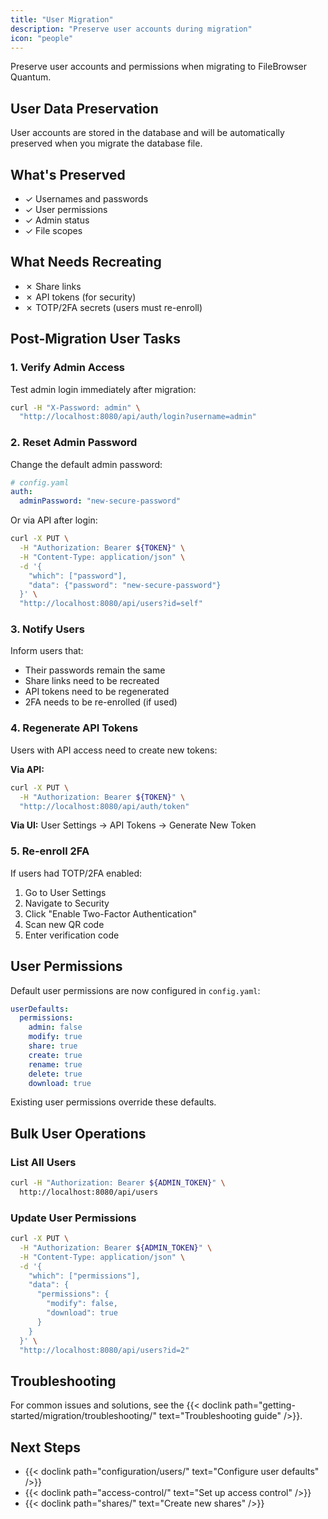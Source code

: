 ```yaml
---
title: "User Migration"
description: "Preserve user accounts during migration"
icon: "people"
---
```


Preserve user accounts and permissions when migrating to FileBrowser Quantum.

## User Data Preservation

User accounts are stored in the database and will be automatically preserved when you migrate the database file.

## What's Preserved

- ✓ Usernames and passwords
- ✓ User permissions
- ✓ Admin status
- ✓ File scopes

## What Needs Recreating

- ✗ Share links
- ✗ API tokens (for security)
- ✗ TOTP/2FA secrets (users must re-enroll)

## Post-Migration User Tasks

### 1. Verify Admin Access

Test admin login immediately after migration:

```bash
curl -H "X-Password: admin" \
  "http://localhost:8080/api/auth/login?username=admin"
```

### 2. Reset Admin Password

Change the default admin password:

```yaml
# config.yaml
auth:
  adminPassword: "new-secure-password"
```

Or via API after login:

```bash
curl -X PUT \
  -H "Authorization: Bearer ${TOKEN}" \
  -H "Content-Type: application/json" \
  -d '{
    "which": ["password"],
    "data": {"password": "new-secure-password"}
  }' \
  "http://localhost:8080/api/users?id=self"
```

### 3. Notify Users

Inform users that:

- Their passwords remain the same
- Share links need to be recreated
- API tokens need to be regenerated
- 2FA needs to be re-enrolled (if used)

### 4. Regenerate API Tokens

Users with API access need to create new tokens:

**Via API:**
```bash
curl -X PUT \
  -H "Authorization: Bearer ${TOKEN}" \
  "http://localhost:8080/api/auth/token"
```

**Via UI:**
User Settings → API Tokens → Generate New Token

### 5. Re-enroll 2FA

If users had TOTP/2FA enabled:

1. Go to User Settings
2. Navigate to Security
3. Click "Enable Two-Factor Authentication"
4. Scan new QR code
5. Enter verification code

## User Permissions

Default user permissions are now configured in `config.yaml`:

```yaml
userDefaults:
  permissions:
    admin: false
    modify: true
    share: true
    create: true
    rename: true
    delete: true
    download: true
```

Existing user permissions override these defaults.

## Bulk User Operations

### List All Users

```bash
curl -H "Authorization: Bearer ${ADMIN_TOKEN}" \
  http://localhost:8080/api/users
```

### Update User Permissions

```bash
curl -X PUT \
  -H "Authorization: Bearer ${ADMIN_TOKEN}" \
  -H "Content-Type: application/json" \
  -d '{
    "which": ["permissions"],
    "data": {
      "permissions": {
        "modify": false,
        "download": true
      }
    }
  }' \
  "http://localhost:8080/api/users?id=2"
```

## Troubleshooting

For common issues and solutions, see the {{< doclink path="getting-started/migration/troubleshooting/" text="Troubleshooting guide" />}}.

## Next Steps

- {{< doclink path="configuration/users/" text="Configure user defaults" />}}
- {{< doclink path="access-control/" text="Set up access control" />}}
- {{< doclink path="shares/" text="Create new shares" />}}

